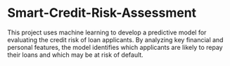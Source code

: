 # Smart-Credit-Risk-Assessment
This project uses machine learning to develop a predictive model for evaluating the credit risk of loan applicants. By analyzing key financial and personal features, the model identifies which applicants are likely to repay their loans and which may be at risk of default.
